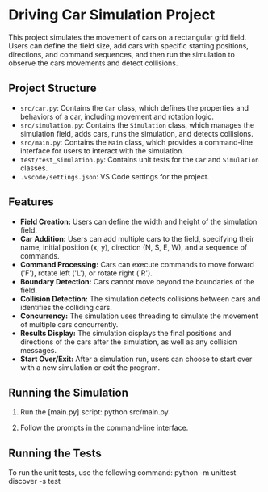 # Driving Car Simulation Project

This project simulates the movement of cars on a rectangular grid field. Users can define the field size, add cars with specific starting positions, directions, and command sequences, and then run the simulation to observe the cars movements and detect collisions.


## Project Structure

-   `src/car.py`: Contains the `Car` class, which defines the properties and behaviors of a car, including movement and rotation logic.
-   `src/simulation.py`: Contains the `Simulation` class, which manages the simulation field, adds cars, runs the simulation, and detects collisions.
-   `src/main.py`: Contains the `Main` class, which provides a command-line interface for users to interact with the simulation.
-   `test/test_simulation.py`: Contains unit tests for the `Car` and `Simulation` classes.
-   `.vscode/settings.json`: VS Code settings for the project.


## Features

*   **Field Creation:** Users can define the width and height of the simulation field.
*   **Car Addition:** Users can add multiple cars to the field, specifying their name, initial position (x, y), direction (N, S, E, W), and a sequence of commands.
*   **Command Processing:** Cars can execute commands to move forward ('F'), rotate left ('L'), or rotate right ('R').
*   **Boundary Detection:** Cars cannot move beyond the boundaries of the field.
*   **Collision Detection:** The simulation detects collisions between cars and identifies the colliding cars.
*   **Concurrency:** The simulation uses threading to simulate the movement of multiple cars concurrently.
*   **Results Display:** The simulation displays the final positions and directions of the cars after the simulation, as well as any collision messages.
*   **Start Over/Exit:** After a simulation run, users can choose to start over with a new simulation or exit the program.


## Running the Simulation
1.  Run the [main.py] script:
    python src/main.py

2.  Follow the prompts in the command-line interface.

## Running the Tests

To run the unit tests, use the following command:
    python -m unittest discover -s test